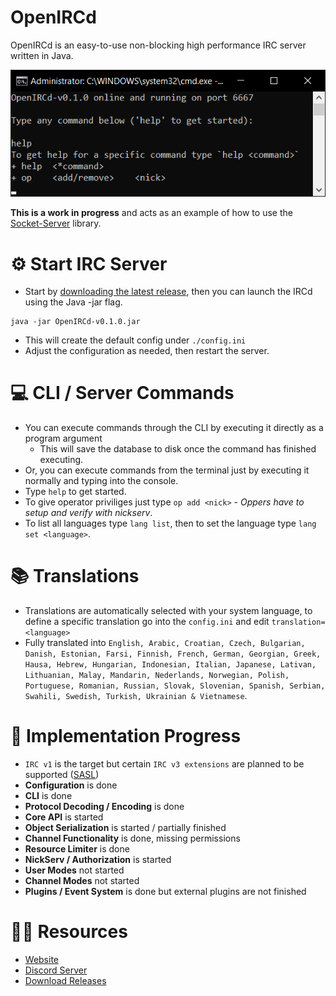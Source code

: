 # OpenIRCd
OpenIRCd is an easy-to-use non-blocking high performance IRC server written in Java.

![A screenshot of OpenIRCd](.github/screenshot.png "Screenshot")

**This is a work in progress** and acts as an example of how to use the [Socket-Server](https://github.com/Konloch/Socket-Server/) library.

# ⚙️ Start IRC Server
+ Start by [downloading the latest release](https://github.com/Konloch/OpenIRCd/releases), then you can launch the IRCd using the Java -jar flag.
```
java -jar OpenIRCd-v0.1.0.jar
```
+ This will create the default config under `./config.ini`
+ Adjust the configuration as needed, then restart the server.

# 💻 CLI / Server Commands
+ You can execute commands through the CLI by executing it directly as a program argument
    + This will save the database to disk once the command has finished executing.
+ Or, you can execute commands from the terminal just by executing it normally and typing into the console.
+ Type `help` to get started.
+ To give operator priviliges just type `op add <nick>` - *Oppers have to setup and verify with nickserv*.
+ To list all languages type `lang list`, then to set the language type `lang set <language>`.

# 📚 Translations
+ Translations are automatically selected with your system language, to define a specific translation go into the `config.ini` and edit `translation=<language>`
+ Fully translated into `English, Arabic, Croatian, Czech, Bulgarian, Danish, Estonian, Farsi, Finnish, French, German, Georgian, Greek, Hausa, Hebrew, Hungarian, Indonesian, Italian, Japanese, Lativan, Lithuanian, Malay, Mandarin, Nederlands, Norwegian, Polish, Portuguese, Romanian, Russian, Slovak, Slovenian, Spanish, Serbian, Swahili, Swedish, Turkish, Ukrainian & Vietnamese`.

# 🔑 Implementation Progress
+ `IRC v1` is the target but certain `IRC v3 extensions` are planned to be supported ([SASL](https://ircv3.net/specs/extensions/sasl-3.1))
+ **Configuration** is done
+ **CLI** is done
+ **Protocol Decoding / Encoding** is done
+ **Core API** is started
+ **Object Serialization** is started / partially finished
+ **Channel Functionality** is done, missing permissions
+ **Resource Limiter** is done
+ **NickServ / Authorization** is started
+ **User Modes** not started
+ **Channel Modes** not started
+ **Plugins / Event System** is done but external plugins are not finished

# 👨‍💻 Resources
* [Website](https://konloch.com/OpenIRCd/)
* [Discord Server](https://discord.gg/aexsYpfMEf)
* [Download Releases](https://github.com/Konloch/OpenIRCd/releases)
